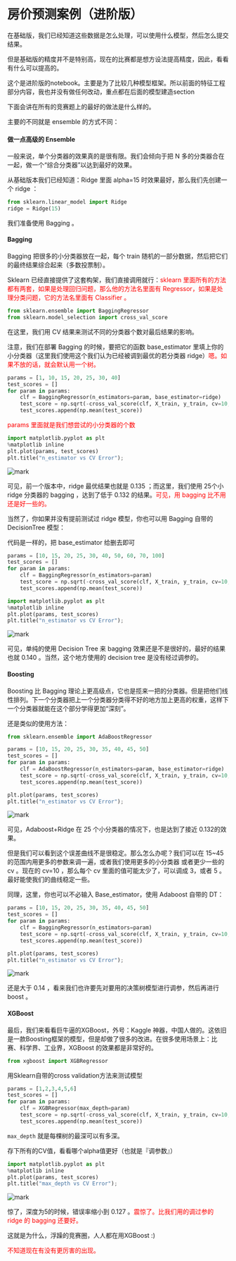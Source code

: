 
# 房价预测案例（进阶版）

在基础版，我们已经知道这些数据是怎么处理，可以使用什么模型，然后怎么提交结果。

但是基础版的精度并不是特别高，现在的比赛都是想方设法提高精度，因此，看看有什么可以提高的。

这个是进阶版的notebook。主要是为了比较几种模型框架。所以前面的特征工程部分内容，我也并没有做任何改动，重点都在后面的模型建造section

下面会讲在所有的竞赛题上的最好的做法是什么样的。

主要的不同就是 ensemble 的方式不同：



#### 做一点高级的 Ensemble

一般来说，单个分类器的效果真的是很有限。我们会倾向于把 N 多的分类器合在一起，做一个“综合分类器”以达到最好的效果。

从基础版本我们已经知道：Ridge 里面 alpha=15 时效果最好，那么我们先创建一个 ridge ：


```python
from sklearn.linear_model import Ridge
ridge = Ridge(15)
```

我们准备使用 Bagging 。

#### Bagging

Bagging 把很多的小分类器放在一起，每个 train 随机的一部分数据，然后把它们的最终结果综合起来（多数投票制）。

Sklearn 已经直接提供了这套构架，我们直接调用就行：<span style="color:red;">sklearn 里面所有的方法都有两套，如果是处理回归问题，那么他的方法名里面有 Regressor，如果是处理分类问题，它的方法名里面有 Classifier 。</span>


```python
from sklearn.ensemble import BaggingRegressor
from sklearn.model_selection import cross_val_score
```

在这里，我们用 CV 结果来测试不同的分类器个数对最后结果的影响。

注意，我们在部署 Bagging 的时候，要把它的函数 base_estimator 里填上你的小分类器（这里我们使用这个我们认为已经被调到最优的若分类器 ridge）<span style="color:red;">嗯。如果不放的话，就会默认用一个树。</span>


```python
params = [1, 10, 15, 20, 25, 30, 40]
test_scores = []
for param in params:
    clf = BaggingRegressor(n_estimators=param, base_estimator=ridge)
    test_score = np.sqrt(-cross_val_score(clf, X_train, y_train, cv=10, scoring='neg_mean_squared_error'))
    test_scores.append(np.mean(test_score))
```

<span style="color:red;">params 里面就是我们想尝试的小分类器的个数</span>

```python
import matplotlib.pyplot as plt
%matplotlib inline
plt.plot(params, test_scores)
plt.title("n_estimator vs CV Error");
```


![mark](http://pacdb2bfr.bkt.clouddn.com/blog/image/180721/bC3agm49EF.png?imageslim)

可见，前一个版本中，ridge 最优结果也就是 0.135 ；而这里，我们使用 25个小 ridge 分类器的 bagging ，达到了低于 0.132 的结果。<span style="color:red;">可见，用 bagging 比不用还是好一些的。</span>

当然了，你如果并没有提前测试过 ridge 模型，你也可以用 Bagging 自带的 DecisionTree 模型：

代码是一样的，把 base_estimator 给删去即可


```python
params = [10, 15, 20, 25, 30, 40, 50, 60, 70, 100]
test_scores = []
for param in params:
    clf = BaggingRegressor(n_estimators=param)
    test_score = np.sqrt(-cross_val_score(clf, X_train, y_train, cv=10, scoring='neg_mean_squared_error'))
    test_scores.append(np.mean(test_score))
```


```python
import matplotlib.pyplot as plt
%matplotlib inline
plt.plot(params, test_scores)
plt.title("n_estimator vs CV Error");
```


![mark](http://pacdb2bfr.bkt.clouddn.com/blog/image/180721/jiK1d3274I.png?imageslim)

可见，单纯的使用 Decision Tree 来 bagging 效果还是不是很好的，最好的结果也就 0.140 。当然，这个地方使用的 decision tree 是没有经过调参的。

#### Boosting

Boosting 比 Bagging 理论上更高级点，它也是揽来一把的分类器。但是把他们线性排列。下一个分类器把上一个分类器分类得不好的地方加上更高的权重，这样下一个分类器就能在这个部分学得更加“深刻”。

还是类似的使用方法：

```python
from sklearn.ensemble import AdaBoostRegressor
```


```python
params = [10, 15, 20, 25, 30, 35, 40, 45, 50]
test_scores = []
for param in params:
    clf = AdaBoostRegressor(n_estimators=param, base_estimator=ridge)
    test_score = np.sqrt(-cross_val_score(clf, X_train, y_train, cv=10, scoring='neg_mean_squared_error'))
    test_scores.append(np.mean(test_score))
```


```python
plt.plot(params, test_scores)
plt.title("n_estimator vs CV Error");
```


![mark](http://pacdb2bfr.bkt.clouddn.com/blog/image/180721/0EAeDd3IKk.png?imageslim)

可见，Adaboost+Ridge 在 25 个小分类器的情况下，也是达到了接近 0.132的效果。

但是我们可以看到这个误差曲线不是很稳定。那么怎么办呢？我们可以在 15~45 的范围内用更多的参数来调一遍，或者我们使用更多的小分类器 或者更少一些的 cv 。现在的 cv=10 ，那么每个 cv 里面的值可能太少了，可以调成 3，或者 5 。最好能使我们的曲线稳定一些。

同理，这里，你也可以不必输入 Base_estimator，使用 Adaboost 自带的 DT：


```python
params = [10, 15, 20, 25, 30, 35, 40, 45, 50]
test_scores = []
for param in params:
    clf = BaggingRegressor(n_estimators=param)
    test_score = np.sqrt(-cross_val_score(clf, X_train, y_train, cv=10, scoring='neg_mean_squared_error'))
    test_scores.append(np.mean(test_score))
```


```python
plt.plot(params, test_scores)
plt.title("n_estimator vs CV Error");
```


![mark](http://pacdb2bfr.bkt.clouddn.com/blog/image/180721/8CbI11AAkK.png?imageslim)

还是大于 0.14 ，看来我们也许要先对要用的决策树模型进行调参，然后再进行 boost 。

#### XGBoost

最后，我们来看看巨牛逼的XGBoost，外号：Kaggle 神器，中国人做的。这依旧是一款Boosting框架的模型，但是却做了很多的改进。在很多使用场景上：比赛、科学界、工业界，XGBoost 的效果都是非常好的。


```python
from xgboost import XGBRegressor
```

用Sklearn自带的cross validation方法来测试模型


```python
params = [1,2,3,4,5,6]
test_scores = []
for param in params:
    clf = XGBRegressor(max_depth=param)
    test_score = np.sqrt(-cross_val_score(clf, X_train, y_train, cv=10, scoring='neg_mean_squared_error'))
    test_scores.append(np.mean(test_score))
```

`max_depth` 就是每棵树的最深可以有多深。

存下所有的CV值，看看哪个alpha值更好（也就是『调参数』）


```python
import matplotlib.pyplot as plt
%matplotlib inline
plt.plot(params, test_scores)
plt.title("max_depth vs CV Error");
```


![mark](http://pacdb2bfr.bkt.clouddn.com/blog/image/180721/i6IL42cHl4.png?imageslim)

惊了，深度为5的时候，错误率缩小到 0.127 。<span style="color:red;">震惊了。比我们用的调过参的 ridge 的 bagging 还要好。</span>

这就是为什么，浮躁的竞赛圈，人人都在用XGBoost :)


<span style="color:red;">不知道现在有没有更厉害的出现。</span>
